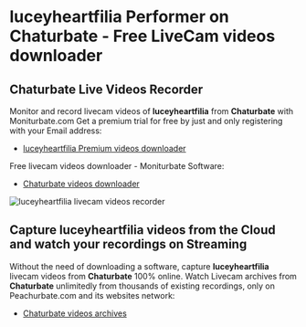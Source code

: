 # luceyheartfilia Performer on Chaturbate - Free LiveCam videos downloader

## Chaturbate Live Videos Recorder

Monitor and record livecam videos of **luceyheartfilia** from **Chaturbate** with Moniturbate.com
Get a premium trial for free by just and only registering with your Email address:
* [luceyheartfilia Premium videos downloader](https://moniturbate.com/request-demo-licence-key.html)

Free livecam videos downloader - Moniturbate Software:
* [Chaturbate videos downloader](https://moniturbate.com/moniturbate-download-software.html)

![luceyheartfilia livecam videos recorder](https://peachurnet.com/templates/moniturbate-software.png)


## Capture luceyheartfilia videos from the Cloud and watch your recordings on Streaming

Without the need of downloading a software, capture **luceyheartfilia** livecam videos from **Chaturbate** 100% online.
Watch Livecam archives from **Chaturbate** unlimitedly from thousands of existing recordings, only on Peachurbate.com and its websites network:
* [Chaturbate videos archives](https://peachurnet.com/)